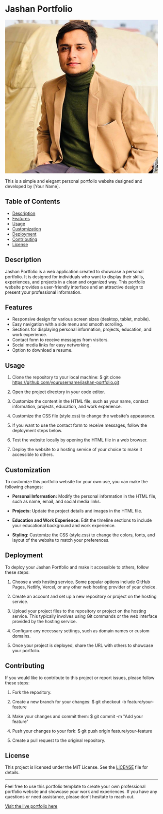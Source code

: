 # Jashan Portfolio

![Portfolio Screenshot](Images/jashan.png)

This is a simple and elegant personal portfolio website designed and developed by [Your Name].

## Table of Contents

- [Description](#description)
- [Features](#features)
- [Usage](#usage)
- [Customization](#customization)
- [Deployment](#deployment)
- [Contributing](#contributing)
- [License](#license)

## Description

Jashan Portfolio is a web application created to showcase a personal portfolio. It is designed for individuals who want to display their skills, experiences, and projects in a clean and organized way. This portfolio website provides a user-friendly interface and an attractive design to present your professional information.

## Features

- Responsive design for various screen sizes (desktop, tablet, mobile).
- Easy navigation with a side menu and smooth scrolling.
- Sections for displaying personal information, projects, education, and work experience.
- Contact form to receive messages from visitors.
- Social media links for easy networking.
- Option to download a resume.

## Usage

1. Clone the repository to your local machine:
$ git clone https://github.com/yourusername/jashan-portfolio.git

2. Open the project directory in your code editor.

3. Customize the content in the HTML file, such as your name, contact information, projects, education, and work experience.

4. Customize the CSS file (style.css) to change the website's appearance.

5. If you want to use the contact form to receive messages, follow the deployment steps below.

6. Test the website locally by opening the HTML file in a web browser.

7. Deploy the website to a hosting service of your choice to make it accessible to others.

## Customization

To customize this portfolio website for your own use, you can make the following changes:

- **Personal Information:** Modify the personal information in the HTML file, such as name, email, and social media links.

- **Projects:** Update the project details and images in the HTML file.

- **Education and Work Experience:** Edit the timeline sections to include your educational background and work experience.

- **Styling:** Customize the CSS (style.css) to change the colors, fonts, and layout of the website to match your preferences.

## Deployment

To deploy your Jashan Portfolio and make it accessible to others, follow these steps:

1. Choose a web hosting service. Some popular options include GitHub Pages, Netlify, Vercel, or any other web hosting provider of your choice.

2. Create an account and set up a new repository or project on the hosting service.

3. Upload your project files to the repository or project on the hosting service. This typically involves using Git commands or the web interface provided by the hosting service.

4. Configure any necessary settings, such as domain names or custom domains.

5. Once your project is deployed, share the URL with others to showcase your portfolio.

## Contributing

If you would like to contribute to this project or report issues, please follow these steps:

1. Fork the repository.

2. Create a new branch for your changes:
$ git checkout -b feature/your-feature

3. Make your changes and commit them:
$ git commit -m "Add your feature"

4. Push your changes to your fork:
$ git push origin feature/your-feature

5. Create a pull request to the original repository.

## License

This project is licensed under the MIT License. See the [LICENSE](LICENSE) file for details.

---

Feel free to use this portfolio template to create your own professional portfolio website and showcase your work and experiences. If you have any questions or need assistance, please don't hesitate to reach out.

[Visit the live portfolio here](https://jashan-panwa.github.io/jashan-portfolio/)

